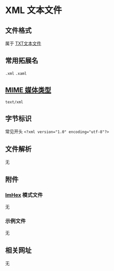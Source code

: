# XML 文本文件

## 文件格式

属于 [TXT文本文件]() 

## 常用拓展名

`.xml` `.xaml`

## [MIME 媒体类型](https://www.iana.org/assignments/media-types/media-types.xhtml)

`text/xml`

## 字节标识

常见开头 `<?xml version="1.0" encoding="utf-8"?>`

## 文件解析

无

## 附件

### [ImHex](https://github.com/WerWolv/ImHex) 模式文件

无

### 示例文件

无

## 相关网址

无

